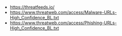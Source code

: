 * https://threatfeeds.io/
* https://www.threatweb.com/access/Malware-URLs-High_Confidence_BL.txt
* https://www.threatweb.com/access/Phishing-URLs-High_Confidence_BL.txt